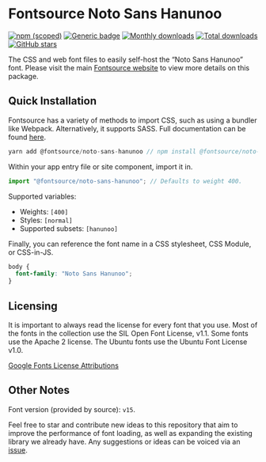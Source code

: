 # Fontsource Noto Sans Hanunoo

[![npm (scoped)](https://img.shields.io/npm/v/@fontsource/noto-sans-hanunoo?color=brightgreen)](https://www.npmjs.com/package/@fontsource/noto-sans-hanunoo) [![Generic badge](https://img.shields.io/badge/fontsource-passing-brightgreen)](https://github.com/fontsource/fontsource) [![Monthly downloads](https://badgen.net/npm/dm/@fontsource/noto-sans-hanunoo)](https://github.com/fontsource/fontsource) [![Total downloads](https://badgen.net/npm/dt/@fontsource/noto-sans-hanunoo)](https://github.com/fontsource/fontsource) [![GitHub stars](https://img.shields.io/github/stars/fontsource/fontsource.svg?style=social&label=Star)](https://github.com/fontsource/fontsource/stargazers)

The CSS and web font files to easily self-host the “Noto Sans Hanunoo” font. Please visit the main [Fontsource website](https://fontsource.org/fonts/noto-sans-hanunoo) to view more details on this package.

## Quick Installation

Fontsource has a variety of methods to import CSS, such as using a bundler like Webpack. Alternatively, it supports SASS. Full documentation can be found [here](https://fontsource.org/docs/introduction).

```javascript
yarn add @fontsource/noto-sans-hanunoo // npm install @fontsource/noto-sans-hanunoo
```

Within your app entry file or site component, import it in.

```javascript
import "@fontsource/noto-sans-hanunoo"; // Defaults to weight 400.
```

Supported variables:

- Weights: `[400]`
- Styles: `[normal]`
- Supported subsets: `[hanunoo]`

Finally, you can reference the font name in a CSS stylesheet, CSS Module, or CSS-in-JS.

```css
body {
  font-family: "Noto Sans Hanunoo";
}
```



## Licensing

It is important to always read the license for every font that you use.
Most of the fonts in the collection use the SIL Open Font License, v1.1. Some fonts use the Apache 2 license. The Ubuntu fonts use the Ubuntu Font License v1.0.

[Google Fonts License Attributions](https://fonts.google.com/attribution)

## Other Notes

Font version (provided by source): `v15`.

Feel free to star and contribute new ideas to this repository that aim to improve the performance of font loading, as well as expanding the existing library we already have. Any suggestions or ideas can be voiced via an [issue](https://github.com/fontsource/fontsource/issues).
